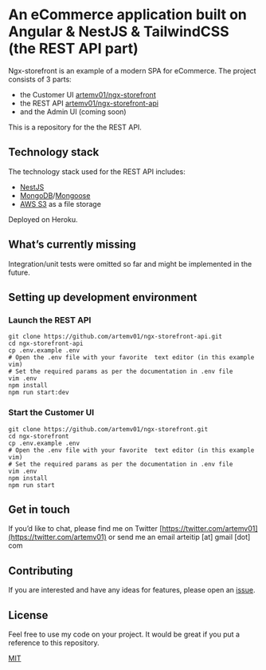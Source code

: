 # An eCommerce application built on Angular & NestJS & TailwindCSS (the REST API part)

Ngx-storefront is an example of a modern SPA for eCommerce. The project consists of 3 parts:

*   the Customer UI [artemv01/ngx-storefront][ngx-storefront]
*   the REST API [artemv01/ngx-storefront-api][ngx-storefront-api]
*   and the Admin UI (coming soon)

This is a repository for the the REST API. 

## Technology stack

The technology stack used for the REST API includes:
* [NestJS][nestjs]
* [MongoDB][mongodb]/[Mongoose][mongoose]
* [AWS S3][s3] as a file storage

Deployed on Heroku.

## What’s currently missing

Integration/unit tests were omitted so far and might be implemented in the future.

## Setting up development environment


### Launch the REST API

```
git clone https://github.com/artemv01/ngx-storefront-api.git
cd ngx-storefront-api
cp .env.example .env
# Open the .env file with your favorite  text editor (in this example vim)
# Set the required params as per the documentation in .env file
vim .env
npm install
npm run start:dev
```


### Start the Customer UI
```
git clone https://github.com/artemv01/ngx-storefront.git
cd ngx-storefront
cp .env.example .env
# Open the .env file with your favorite  text editor (in this example vim)
# Set the required params as per the documentation in .env file
vim .env
npm install
npm run start
```



## Get in touch

If you’d like to chat, please find me on Twitter [https://twitter.com/artemv01](https://twitter.com/artemv01) or send me an email arteitip [at] gmail [dot] com


## Contributing

If you are interested and have any ideas for features, please open an [issue](https://github.com/artemv01/ngx-storefront/issues/new).

## License

Feel free to use my code on your project. It would be great if you put a reference to this repository.

[MIT](https://opensource.org/licenses/MIT)

[nestjs]: https://nestjs.com/
[mongodb]: https://www.mongodb.com/
[mongoose]: https://mongoosejs.com/
[s3]: https://aws.amazon.com/s3/
[ngx-storefront]: https://github.com/artemv01/ngx-storefront
[ngx-storefront-api]: https://github.com/artemv01/ngx-storefront-api
